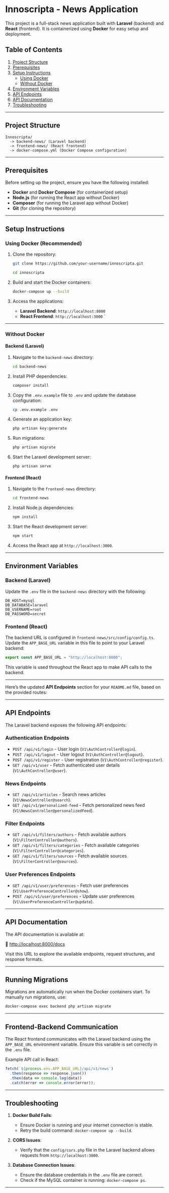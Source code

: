 # Innoscripta - News Application

This project is a full-stack news application built with **Laravel** (backend) and **React** (frontend). It is containerized using **Docker** for easy setup and deployment.

## Table of Contents
1. [Project Structure](#project-structure)
2. [Prerequisites](#prerequisites)
3. [Setup Instructions](#setup-instructions)
   - [Using Docker](#using-docker)
   - [Without Docker](#without-docker)
4. [Environment Variables](#environment-variables)
5. [API Endpoints](#api-endpoints)
6. [API Documentation](#api-documentation)
8. [Troubleshooting](#troubleshooting)

---

## Project Structure
```
Innoscripta/
  -> backend-news/ (Laravel backend)
  -> frontend-news/ (React frontend)
  -> docker-compose.yml (Docker Compose configuration)
```

---

## Prerequisites
Before setting up the project, ensure you have the following installed:
- **Docker** and **Docker Compose** (for containerized setup)
- **Node.js** (for running the React app without Docker)
- **Composer** (for running the Laravel app without Docker)
- **Git** (for cloning the repository)

---

## Setup Instructions

### Using Docker (Recommended)
1. Clone the repository:
   ```bash
   git clone https://github.com/your-username/innoscripta.git
   
   cd innoscripta
   ```

2. Build and start the Docker containers:
   ```bash
   docker-compose up --build
   ```

3. Access the applications:
   - **Laravel Backend**: `http://localhost:8000`
   - **React Frontend**: `http://localhost:3000`
`

---

### Without Docker
#### Backend (Laravel)
1. Navigate to the `backend-news` directory:
   ```bash
   cd backend-news
   ```

2. Install PHP dependencies:
   ```bash
   composer install
   ```

3. Copy the `.env.example` file to `.env` and update the database configuration:
   ```bash
   cp .env.example .env
   ```

4. Generate an application key:
   ```bash
   php artisan key:generate
   ```

5. Run migrations:
   ```bash
   php artisan migrate
   ```

6. Start the Laravel development server:
   ```bash
   php artisan serve
   ```

#### Frontend (React)
1. Navigate to the `frontend-news` directory:
   ```bash
   cd frontend-news
   ```

2. Install Node.js dependencies:
   ```bash
   npm install
   ```

3. Start the React development server:
   ```bash
   npm start
   ```

4. Access the React app at `http://localhost:3000`.

---

## Environment Variables
### Backend (Laravel)
Update the `.env` file in the `backend-news` directory with the following:
```env
DB_HOST=mysql
DB_DATABASE=laravel
DB_USERNAME=root
DB_PASSWORD=secret
```

### Frontend (React)
The backend URL is configured in `frontend-news/src/config/config.ts`. Update the `APP_BASE_URL` variable in this file to point to your Laravel backend:

```typescript
export const APP_BASE_URL = "http://localhost:8000";
```

This variable is used throughout the React app to make API calls to the backend.

---


Here’s the updated **API Endpoints** section for your `README.md` file, based on the provided routes:

---

## API Endpoints
The Laravel backend exposes the following API endpoints:

### Authentication Endpoints
- `POST /api/v1/login` - User login (`V1\AuthController@login`).
- `POST /api/v1/logout` - User logout (`V1\AuthController@logout`).
- `POST /api/v1/register` - User registration (`V1\AuthController@register`).
- `GET /api/v1/user` - Fetch authenticated user details (`V1\AuthController@user`).

### News Endpoints
- `GET /api/v1/articles` - Search news articles (`V1\NewsController@search`).
- `GET /api/v1/personalized-feed` - Fetch personalized news feed (`V1\NewsController@personalizedFeed`).

### Filter Endpoints
- `GET /api/v1/filters/authors` - Fetch available authors (`V1\FilterController@authors`).
- `GET /api/v1/filters/categories` - Fetch available categories (`V1\FilterController@categories`).
- `GET /api/v1/filters/sources` - Fetch available sources (`V1\FilterController@sources`).

### User Preferences Endpoints
- `GET /api/v1/user/preferences` - Fetch user preferences (`V1\UserPreferenceController@show`).
- `POST /api/v1/user/preferences` - Update user preferences (`V1\UserPreferenceController@update`).

---

## API Documentation

The API documentation is available at:  

🔗 [http://localhost:8000/docs](http://localhost:8000/docs)  

Visit this URL to explore the available endpoints, request structures, and response formats.


---

## Running Migrations
Migrations are automatically run when the Docker containers start. To manually run migrations, use:
```bash
docker-compose exec backend php artisan migrate
```

---

## Frontend-Backend Communication
The React frontend communicates with the Laravel backend using the `APP_BASE_URL` environment variable. Ensure this variable is set correctly in the `.env` file.

Example API call in React:
```javascript
fetch(`${process.env.APP_BASE_URL}/api/v1/news`)
  .then(response => response.json())
  .then(data => console.log(data))
  .catch(error => console.error(error));
```

---

## Troubleshooting
1. **Docker Build Fails**:
   - Ensure Docker is running and your internet connection is stable.
   - Retry the build command: `docker-compose up --build`.

2. **CORS Issues**:
   - Verify that the `config/cors.php` file in the Laravel backend allows requests from `http://localhost:3000`.

3. **Database Connection Issues**:
   - Ensure the database credentials in the `.env` file are correct.
   - Check if the MySQL container is running: `docker-compose ps`.

---